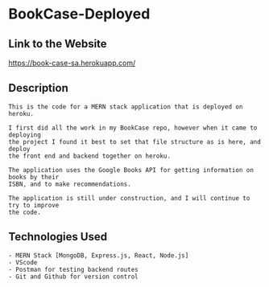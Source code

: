 # BookCase-Deployed

## Link to the Website
https://book-case-sa.herokuapp.com/

## Description
	This is the code for a MERN stack application that is deployed on heroku.
	
	I first did all the work in my BookCase repo, however when it came to deploying 
	the project I found it best to set that file structure as is here, and deploy 
	the front end and backend together on heroku.
	
	The application uses the Google Books API for getting information on books by their
	ISBN, and to make recommendations.
	
	The application is still under construction, and I will continue to try to improve 
	the code.

## Technologies Used
	- MERN Stack [MongoDB, Express.js, React, Node.js]
	- VScode
	- Postman for testing backend routes
	- Git and Github for version control
